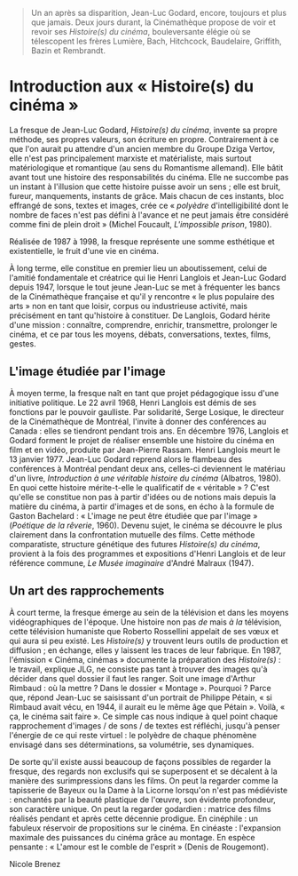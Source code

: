> Un an après sa disparition, Jean-Luc Godard, encore, toujours et plus que jamais. Deux jours durant, la Cinémathèque propose de voir et revoir ses _Histoire(s) du cinéma_, bouleversante élégie où se télescopent les frères Lumière, Bach, Hitchcock, Baudelaire, Griffith, Bazin et Rembrandt.

# Introduction aux « Histoire(s) du cinéma »

La fresque de Jean-Luc Godard, _Histoire(s) du cinéma_, invente sa propre méthode, ses propres valeurs, son écriture en propre. Contrairement à ce que l'on aurait pu attendre d'un ancien membre du Groupe Dziga Vertov, elle n'est pas principalement marxiste et matérialiste, mais surtout matériologique et romantique (au sens du Romantisme allemand). Elle bâtit avant tout une histoire des responsabilités du cinéma. Elle ne succombe pas un instant à l'illusion que cette histoire puisse avoir un sens ; elle est bruit, fureur, manquements, instants de grâce. Mais chacun de ces instants, bloc effrangé de sons, textes et images, crée ce « _polyèdre_ d'intelligibilité dont le nombre de faces n'est pas défini à l'avance et ne peut jamais être considéré comme fini de plein droit » (Michel Foucault, _L'impossible prison_, 1980).

Réalisée de 1987 à 1998, la fresque représente une somme esthétique et existentielle, le fruit d'une vie en cinéma.

À long terme, elle constitue en premier lieu un aboutissement, celui de l'amitié fondamentale et créatrice qui lie Henri Langlois et Jean-Luc Godard depuis 1947, lorsque le tout jeune Jean-Luc se met à fréquenter les bancs de la Cinémathèque française et qu'il y rencontre « le plus populaire des arts » non en tant que loisir, corpus ou industrieuse activité, mais précisément en tant qu'histoire à constituer. De Langlois, Godard hérite d'une mission : connaître, comprendre, enrichir, transmettre, prolonger le cinéma, et ce par tous les moyens, débats, conversations, textes, films, gestes.

## L'image étudiée par l'image

À moyen terme, la fresque naît en tant que projet pédagogique issu d'une initiative politique. Le 22 avril 1968, Henri Langlois est démis de ses fonctions par le pouvoir gaulliste. Par solidarité, Serge Losique, le directeur de la Cinémathèque de Montréal, l'invite à donner des conférences au Canada : elles se tiendront pendant trois ans. En décembre 1976, Langlois et Godard forment le projet de réaliser ensemble une histoire du cinéma en film et en vidéo, produite par Jean-Pierre Rassam. Henri Langlois meurt le 13 janvier 1977. Jean-Luc Godard reprend alors le flambeau des conférences à Montréal pendant deux ans, celles-ci deviennent le matériau d'un livre, _Introduction à une véritable histoire du cinéma_ (Albatros, 1980). En quoi cette histoire mérite-t-elle le qualificatif de « véritable » ? C'est qu'elle se constitue non pas à partir d'idées ou de notions mais depuis la matière du cinéma, à partir d'images et de sons, en écho à la formule de Gaston Bachelard : « L'image ne peut être étudiée que par l'image » (_Poétique de la rêverie_, 1960). Devenu sujet, le cinéma se découvre le plus clairement dans la confrontation mutuelle des films. Cette méthode comparatiste, structure génétique des futures _Histoire(s) du cinéma_, provient à la fois des programmes et expositions d'Henri Langlois et de leur référence commune, _Le Musée imaginaire_ d'André Malraux (1947).

## Un art des rapprochements

À court terme, la fresque émerge au sein de la télévision et dans les moyens vidéographiques de l'époque. Une histoire non pas _de_ mais _à la_ télévision, cette télévision humaniste que Roberto Rossellini appelait de ses vœux et qui aura si peu existé. Les _Histoire(s)_ y trouvent leurs outils de production et diffusion ; en échange, elles y laissent les traces de leur fabrique. En 1987, l'émission « Cinéma, cinémas » documente la préparation des _Histoire(s)_ : le travail, explique JLG, ne consiste pas tant à trouver des images qu'à décider dans quel dossier il faut les ranger. Soit une image d'Arthur Rimbaud : où la mettre ? Dans le dossier « Montage ». Pourquoi ? Parce que, répond Jean-Luc se saisissant d'un portrait de Philippe Pétain, « si Rimbaud avait vécu, en 1944, il aurait eu le même âge que Pétain ». Voilà, « ça, le cinéma sait faire ». Ce simple cas nous indique à quel point chaque rapprochement d'images / de sons / de textes est réfléchi, jusqu'à penser l'énergie de ce qui reste virtuel : le polyèdre de chaque phénomène envisagé dans ses déterminations, sa volumétrie, ses dynamiques.

De sorte qu'il existe aussi beaucoup de façons possibles de regarder la fresque, des regards non exclusifs qui se superposent et se décalent à la manière des surimpressions dans les films. On peut la regarder comme la tapisserie de Bayeux ou la Dame à la Licorne lorsqu'on n'est pas médiéviste : enchantés par la beauté plastique de l'œuvre, son évidente profondeur, son caractère unique. On peut la regarder godardien : matrice des films réalisés pendant et après cette décennie prodigue. En cinéphile : un fabuleux réservoir de propositions sur le cinéma. En cinéaste : l'expansion maximale des puissances du cinéma grâce au montage. En espèce pensante : « L'amour est le comble de l'esprit » (Denis de Rougemont).

Nicole Brenez